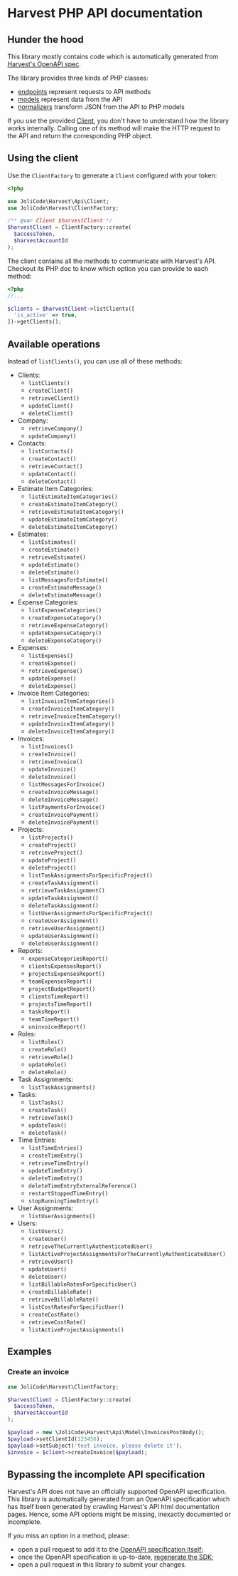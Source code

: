 # Harvest PHP API documentation

## Hunder the hood

This library mostly contains code which is automatically generated from
[Harvest's OpenAPI spec](https://github.com/jolicode/harvest-openapi-generator/).

The library provides three kinds of PHP classes:

 * [endpoints](generated/Endpoint/) represent requests to API methods
 * [models](generated/Model) represent data from the API
 * [normalizers](generated/Normalizer) transform JSON from the API to PHP models

If you use the provided [Client](generated/Client.php), you don't have to
understand how the library works internally. Calling one of its method will
make the HTTP request to the API and return the corresponding PHP object.

## Using the client

Use the `ClientFactory` to generate a `Client` configured with your token:

```php
<?php

use JoliCode\Harvest\Api\Client;
use JoliCode\Harvest\ClientFactory;

/** @var Client $harvestClient */
$harvestClient = ClientFactory::create(
  $accessToken,
  $harvestAccountId
);
```

The client contains all the methods to communicate with Harvest's API. Checkout its
PHP doc to know which option you can provide to each method:

```php
<?php
//...

$clients = $harvestClient->listClients([
  'is_active' => true,
])->getClients();
```

## Available operations

Instead of `listClients()`, you can use all of these methods:

 * Clients:
   * `listClients()`
   * `createClient()`
   * `retrieveClient()`
   * `updateClient()`
   * `deleteClient()`
 * Company:
   * `retrieveCompany()`
   * `updateCompany()`
 * Contacts:
   * `listContacts()`
   * `createContact()`
   * `retrieveContact()`
   * `updateContact()`
   * `deleteContact()`
 * Estimate Item Categories:
   * `listEstimateItemCategories()`
   * `createEstimateItemCategory()`
   * `retrieveEstimateItemCategory()`
   * `updateEstimateItemCategory()`
   * `deleteEstimateItemCategory()`
 * Estimates:
   * `listEstimates()`
   * `createEstimate()`
   * `retrieveEstimate()`
   * `updateEstimate()`
   * `deleteEstimate()`
   * `listMessagesForEstimate()`
   * `createEstimateMessage()`
   * `deleteEstimateMessage()`
 * Expense Categories:
   * `listExpenseCategories()`
   * `createExpenseCategory()`
   * `retrieveExpenseCategory()`
   * `updateExpenseCategory()`
   * `deleteExpenseCategory()`
 * Expenses:
   * `listExpenses()`
   * `createExpense()`
   * `retrieveExpense()`
   * `updateExpense()`
   * `deleteExpense()`
 * Invoice Item Categories:
   * `listInvoiceItemCategories()`
   * `createInvoiceItemCategory()`
   * `retrieveInvoiceItemCategory()`
   * `updateInvoiceItemCategory()`
   * `deleteInvoiceItemCategory()`
 * Invoices:
   * `listInvoices()`
   * `createInvoice()`
   * `retrieveInvoice()`
   * `updateInvoice()`
   * `deleteInvoice()`
   * `listMessagesForInvoice()`
   * `createInvoiceMessage()`
   * `deleteInvoiceMessage()`
   * `listPaymentsForInvoice()`
   * `createInvoicePayment()`
   * `deleteInvoicePayment()`
 * Projects:
   * `listProjects()`
   * `createProject()`
   * `retrieveProject()`
   * `updateProject()`
   * `deleteProject()`
   * `listTaskAssignmentsForSpecificProject()`
   * `createTaskAssignment()`
   * `retrieveTaskAssignment()`
   * `updateTaskAssignment()`
   * `deleteTaskAssignment()`
   * `listUserAssignmentsForSpecificProject()`
   * `createUserAssignment()`
   * `retrieveUserAssignment()`
   * `updateUserAssignment()`
   * `deleteUserAssignment()`
 * Reports:
   * `expenseCategoriesReport()`
   * `clientsExpensesReport()`
   * `projectsExpensesReport()`
   * `teamExpensesReport()`
   * `projectBudgetReport()`
   * `clientsTimeReport()`
   * `projectsTimeReport()`
   * `tasksReport()`
   * `teamTimeReport()`
   * `uninvoicedReport()`
 * Roles:
   * `listRoles()`
   * `createRole()`
   * `retrieveRole()`
   * `updateRole()`
   * `deleteRole()`
 * Task Assignments:
   * `listTaskAssignments()`
 * Tasks:
   * `listTasks()`
   * `createTask()`
   * `retrieveTask()`
   * `updateTask()`
   * `deleteTask()`
 * Time Entries:
   * `listTimeEntries()`
   * `createTimeEntry()`
   * `retrieveTimeEntry()`
   * `updateTimeEntry()`
   * `deleteTimeEntry()`
   * `deleteTimeEntryExternalReference()`
   * `restartStoppedTimeEntry()`
   * `stopRunningTimeEntry()`
 * User Assignments:
   * `listUserAssignments()`
 * Users:
   * `listUsers()`
   * `createUser()`
   * `retrieveTheCurrentlyAuthenticatedUser()`
   * `listActiveProjectAssignmentsForTheCurrentlyAuthenticatedUser()`
   * `retrieveUser()`
   * `updateUser()`
   * `deleteUser()`
   * `listBillableRatesForSpecificUser()`
   * `createBillableRate()`
   * `retrieveBillableRate()`
   * `listCostRatesForSpecificUser()`
   * `createCostRate()`
   * `retrieveCostRate()`
   * `listActiveProjectAssignments()`

## Examples

### Create an invoice

```php
use JoliCode\Harvest\ClientFactory;

$harvestClient = ClientFactory::create(
  $accessToken,
  $harvestAccountId
);

$payload = new \JoliCode\Harvest\Api\Model\InvoicesPostBody();
$payload->setClientId(123456);
$payload->setSubject('test invoice, please delete it');
$invoice = $client->createInvoice($payload);
```

## Bypassing the incomplete API specification

Harvest's API does not have an officially supported OpenAPI specification. This library is automatically generated from an OpenAPI specification which has itself been generated by crawling Harvest's API html documentation pages. Hence, some API options might be
missing, inexactly documented or incomplete.

If you miss an option in a method, please:

 * open a pull request to add it to the [OpenAPI specification itself](https://github.com/jolicode/harvest-openapi-generator);
 * once the OpenAPI specification is up-to-date, [regenerate the SDK](./updating-sdk.md);
 * open a pull request in this library to submit your changes.
